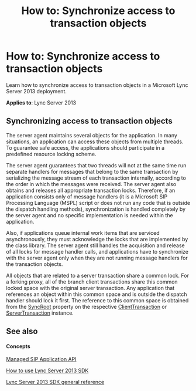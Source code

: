 ﻿---
title: 'How to: Synchronize access to transaction objects'
TOCTitle: 'How to: Synchronize access to transaction objects'
ms:assetid: cf82601c-20bf-4ff5-aa13-9be1ca8d11c9
ms:mtpsurl: https://msdn.microsoft.com/library/Dn439086(v=office.15)
ms:contentKeyID: 57096263
ms.date: 07/24/2014
mtps_version: v=office.15
---

# How to: Synchronize access to transaction objects

Learn how to synchronize access to transaction objects in a Microsoft Lync Server 2013 deployment.


**Applies to**: Lync Server 2013

## Synchronizing access to transaction objects

The server agent maintains several objects for the application. In many situations, an application can access these objects from multiple threads. To guarantee safe access, the applications should participate in a predefined resource locking scheme.

The server agent guarantees that two threads will not at the same time run separate handlers for messages that belong to the same transaction by serializing the message stream of each transaction internally, according to the order in which the messages were received. The server agent also obtains and releases all appropriate transaction locks. Therefore, if an application consists only of message handlers (it is a Microsoft SIP Processing Language (MSPL) script or does not run any code that is outside the dispatch handling methods), synchronization is handled completely by the server agent and no specific implementation is needed within the application.

Also, if applications queue internal work items that are serviced asynchronously, they must acknowledge the locks that are implemented by the class library. The server agent still handles the acquisition and release of all locks for message handler calls, and applications have to synchronize with the server agent only when they are not running message handlers for the transaction objects.

All objects that are related to a server transaction share a common lock. For a forking proxy, all of the branch client transactions share this common locked space with the original server transaction. Any application that references an object within this common space and is outside the dispatch handler should lock it first. The reference to this common space is obtained from the [SyncRoot](https://msdn.microsoft.com/library/jj266173\(v=office.15\)) property on the respective [ClientTransaction](https://msdn.microsoft.com/library/jj265716\(v=office.15\)) or [ServerTransaction](https://msdn.microsoft.com/library/jj265462\(v=office.15\)) instance.

## See also

#### Concepts

[Managed SIP Application API](managed-sip-application-api.md)

[How to use Lync Server 2013 SDK](how-to-use-lync-server-2013-sdk.md)

[Lync Server 2013 SDK general reference](lync-server-2013-sdk-general-reference.md)

